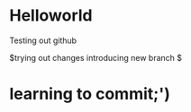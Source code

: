 # Helloworld
Testing out github

$trying out changes introducing new branch $ 
# learning to commit;')
